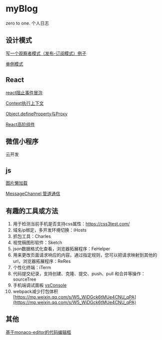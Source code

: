 # myBlog
zero to one. 个人日志
## 设计模式
[写一个观察者模式（发布-订阅模式）例子](https://github.com/twosugar/myBlog/issues/1)

[单例模式](https://github.com/twosugar/myBlog/issues/2)

## React
[react阻止事件冒泡](https://github.com/twosugar/myBlog/issues/3)

[Context执行上下文](https://github.com/twosugar/myBlog/issues/4)

[Object.defineProperty与Proxy](https://github.com/twosugar/myBlog/issues/5)

[React高阶组件](https://github.com/twosugar/myBlog/issues/6)

## 微信小程序
云开发

## js
[图片懒加载](https://github.com/twosugar/myBlog/issues/7)

[MessageChannel 管道通信](https://github.com/twosugar/myBlog/issues/9)

## 有趣的工具或方法
1. 用于检测当前手机是否支持css属性：https://css3test.com/
2. 域名ip绑定，多开发环境切换：iHosts
3. 抓包工具：Charles
4. 视觉稿图形软件：Sketch
5. json数据格式化查看，浏览器拓展程序：FeHelper
6. 用来更改页面请求响应的内容。通过指定规则，您可以把请求映射到其他的url，浏览器拓展程序：ReRes
7. 个性化终端：iTerm
8. 代码提交纪录，支持创建、克隆、提交、push、pull 和合并等操作：sourceTree
9. 手机端调试面板 [vsConsole](https://github.com/Tencent/vConsole/blob/dev/README_CN.md)
10. webpack减少打包体积[https://mp.weixin.qq.com/s/W5_WiDGck6tMUe4CNU_qPA](https://mp.weixin.qq.com/s/W5_WiDGck6tMUe4CNU_qPA)

## 其他
[基于monaco-editor的代码编辑框](https://github.com/twosugar/myBlog/issues/8)
